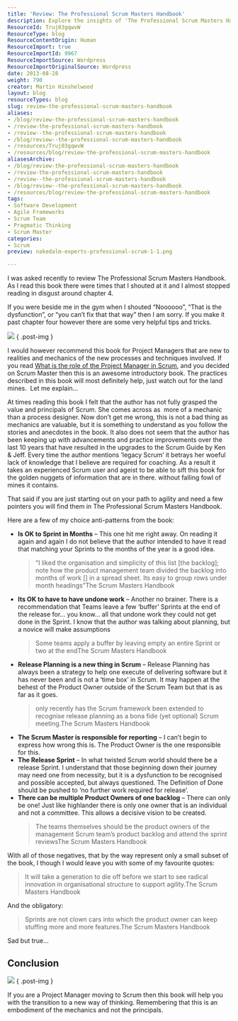 ```yaml
---
title: 'Review: The Professional Scrum Masters Handbook'
description: Explore the insights of 'The Professional Scrum Masters Handbook' with a critical review that highlights key takeaways for new Scrum Masters and Project Managers.
ResourceId: Truj03gqwvW
ResourceType: blog
ResourceContentOrigin: Human
ResourceImport: true
ResourceImportId: 9967
ResourceImportSource: Wordpress
ResourceImportOriginalSource: Wordpress
date: 2013-08-28
weight: 790
creator: Martin Hinshelwood
layout: blog
resourceTypes: blog
slug: review-the-professional-scrum-masters-handbook
aliases:
- /blog/review-the-professional-scrum-masters-handbook
- /review-the-professional-scrum-masters-handbook
- /review--the-professional-scrum-masters-handbook
- /blog/review--the-professional-scrum-masters-handbook
- /resources/Truj03gqwvW
- /resources/blog/review-the-professional-scrum-masters-handbook
aliasesArchive:
- /blog/review-the-professional-scrum-masters-handbook
- /review-the-professional-scrum-masters-handbook
- /review--the-professional-scrum-masters-handbook
- /blog/review--the-professional-scrum-masters-handbook
- /resources/blog/review-the-professional-scrum-masters-handbook
tags:
- Software Development
- Agile Frameworks
- Scrum Team
- Pragmatic Thinking
- Scrum Master
categories:
- Scrum
preview: nakedalm-experts-professional-scrum-1-1.png

---
```

I was asked recently to review The Professional Scrum Masters Handbook. As I read this book there were times that I shouted at it and I almost stopped reading in disgust around chapter 4.

If you were beside me in the gym when I shouted “Noooooo”, “That is the dysfunction”, or “you can’t fix that that way” then I am sorry. If you make it past chapter four however there are some very helpful tips and tricks.

[![](http://ws-na.amazon-adsystem.com/widgets/q?_encoding=UTF8&ASIN=B00CFJGKZS&Format=_SL110_&ID=AsinImage&MarketPlace=US&ServiceVersion=20070822&WS=1&tag=martinhinshe-20)](http://www.amazon.com/gp/product/B00CFJGKZS/ref=as_li_ss_il?ie=UTF8&camp=1789&creative=390957&creativeASIN=B00CFJGKZS&linkCode=as2&tag=martinhinshe-20)
{ .post-img }

I would however recommend this book for Project Managers that are new to realities and mechanics of the new processes and techniques involved. If you read [What is the role of the Project Manager in Scrum](http://nkdagility.com/what-is-the-roll-of-the-project-manager-in-scrum/), and you decided on Scrum Master then this is an awesome introductory book. The practices described in this book will most definitely help, just watch out for the land mines.  Let me explain…

At times reading this book I felt that the author has not fully grasped the value and principals of Scrum. She comes across as  more of a mechanic than a process designer. Now don’t get me wrong, this is not a bad thing as mechanics are valuable, but it is something to understand as you follow the stories and anecdotes in the book. It also does not seem that the author has been keeping up with advancements and practice improvements over the last 10 years that have resulted in the upgrades to the Scrum Guide by Ken & Jeff. Every time the author mentions ‘legacy Scrum’ it betrays her woeful lack of knowledge that I believe are required for coaching. As a result it takes an experienced Scrum user and ageist to be able to sift this book for the golden nuggets of information that are in there. without falling fowl of mines it contains.

That said if you are just starting out on your path to agility and need a few pointers you will find them in The Professional Scrum Masters Handbook.

Here are a few of my choice anti-patterns from the book:

- **Is OK to Sprint in Months** – This one hit me right away. On reading it again and again I do not believe that the author intended to have it read that matching your Sprints to the months of the year is a good idea.
  > “I liked the organisation and simplicity of this list \[the backlog\]; note how the product management team divided the backlog into months of work \[\] in a spread sheet. Its easy to group rows under month headings”The Scrum Masters Handbook
- **Its OK to have to have undone work** – Another no brainer. There is a recommendation that Teams leave a few ‘buffer’ Sprints at the end of the release for… you know… all that undone work they could not get done in the Sprint. I know that the author was talking about planning, but a novice will make assumptions
  > Some teams apply a buffer by leaving empty an entire Sprint or two at the endThe Scrum Masters Handbook
- **Release Planning is a new thing in Scrum** – Release Planning has always been a strategy to help one execute of delivering software but it has never been and is not a ‘time box’ in Scrum. It may happen at the behest of the Product Owner outside of the Scrum Team but that is as far as it goes.
  > only recently has the Scrum framework been extended to recognise release planning as a bona fide (yet optional) Scrum meeting.The Scrum Masters Handbook
- **The Scrum Master is responsible for reporting** – I can’t begin to express how wrong this is. The Product Owner is the one responsible for this.
- **The Release Sprint** – In what twisted Scrum world should there be a release Sprint. I understand that those beginning down their journey may need one from necessity, but it is a dysfunction to be recognised and possible accepted, but always questioned. The Definition of Done should be pushed to ‘no further work required for release’.
- **There can be multiple Product Owners of one backlog** – There can only be one! Just like highlander there is only one owner that is an individual and not a committee. This allows a decisive vision to be created.
  > The teams themselves should be the product owners of the management Scrum team’s product backlog and attend the sprint reviewsThe Scrum Masters Handbook

With all of those negatives, that by the way represent only a small subset of the book, I though I would leave you with some of my favourite quotes:

> It will take a generation to die off before we start to see radical innovation in organisational structure to support agility.The Scrum Masters Handbook

And the obligatory:

> Sprints are not clown cars into which the product owner can keep stuffing more and more features.The Scrum Masters Handbook

Sad but true…

## Conclusion

[![](http://ws-na.amazon-adsystem.com/widgets/q?_encoding=UTF8&ASIN=B00CFJGKZS&Format=_SL110_&ID=AsinImage&MarketPlace=US&ServiceVersion=20070822&WS=1&tag=martinhinshe-20)](http://www.amazon.com/gp/product/B00CFJGKZS/ref=as_li_ss_il?ie=UTF8&camp=1789&creative=390957&creativeASIN=B00CFJGKZS&linkCode=as2&tag=martinhinshe-20)
{ .post-img }

If you are a Project Manager moving to Scrum then this book will help you with the transition to a new way of thinking. Remembering that this is an embodiment of the mechanics and not the principals.
